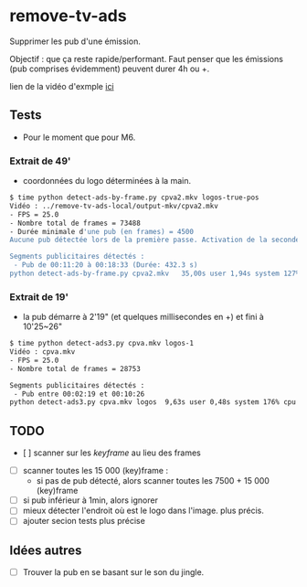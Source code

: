 # remove-tv-ads

Supprimer les pub d'une émission.

Objectif : que ça reste rapide/performant. Faut penser que les émissions (pub comprises évidemment) peuvent durer 4h ou +.

lien de la vidéo d'exmple [ici](https://gofile.io/d/dYhgJ9)

## Tests

- Pour le moment que pour M6.

### Extrait de 49'

- coordonnées du logo déterminées à la main.

```bash
$ time python detect-ads-by-frame.py cpva2.mkv logos-true-pos
Vidéo : ../remove-tv-ads-local/output-mkv/cpva2.mkv
- FPS = 25.0
- Nombre total de frames = 73488
- Durée minimale d'une pub (en frames) = 4500
Aucune pub détectée lors de la première passe. Activation de la seconde passe...

Segments publicitaires détectés :
 - Pub de 00:11:20 à 00:18:33 (Durée: 432.3 s)
python detect-ads-by-frame.py cpva2.mkv   35,00s user 1,94s system 127% cpu 29,058 total
```

### Extrait de 19'

- la pub démarre à 2'19" (et quelques millisecondes en +) et fini à 10'25~26"

```bash
$ time python detect-ads3.py cpva.mkv logos-1
Vidéo : cpva.mkv
- FPS = 25.0
- Nombre total de frames = 28753

Segments publicitaires détectés :
 - Pub entre 00:02:19 et 00:10:26
python detect-ads3.py cpva.mkv logos  9,63s user 0,48s system 176% cpu 5,720 total
```

## TODO

- [ ] scanner sur les *keyframe* au lieu des frames
- [ ] scanner toutes les 15 000 (key)frame :
    - si pas de pub détecté, alors scanner toutes les 7500 + 15 000 (key)frame
- [ ] si pub inférieur à 1min, alors ignorer
- [ ] mieux détecter l'endroit où est le logo dans l'image. plus précis.
- [ ] ajouter secion tests plus précise

## Idées autres

- [ ] Trouver la pub en se basant sur le son du jingle.
